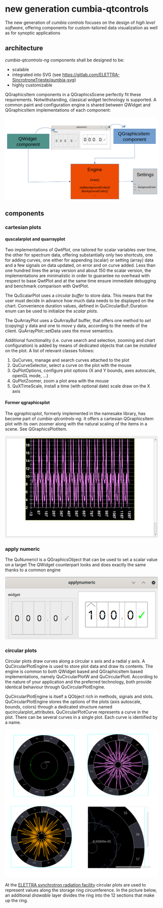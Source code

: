 # new generation cumbia-qtcontrols

The new generation of *cumbia controls* focuses on the design of *high level software*, offering 
components for custom-tailored data visualization as well as for synoptic applications


## architecture

*cumbia-qtcontrols-ng* components shall be designed to be:

- scalable 
- integrated into SVG (see https://gitlab.com/ELETTRA-SincrotroneTrieste/qumbia-svg)
- highly customizable

QGraphicsItem components in a QGraphicsScene perfectly fit these requirements. Notwithstanding,
classical widget technology is supported. 
A common paint and configuration engine is shared between QWidget and QGraphicsItem implementations
of each component:

![architecture diagram for cumbia-qtcontrols-ng components.](artwork/class-diagram.png)


## components

### cartesian plots

#### quscalarplot and quarrayplot

Two implementations of *QwtPlot*, one tailored for scalar variables over time, the other for spectrum
data, offering substantially only two shortcuts, one for adding curves, one either for appending (scalar) 
or setting (array) data and a few signals on data updated, on error and on curve added.
Less than one hundred lines the array version and about 150 the scalar version, the implementations
are minimalistic in order to guarantee no overhead with respect to base QwtPlot and at the same time
ensure immediate debugging and benchmark comparison with QwtPlot.

The QuScalarPlot uses a *circular buffer* to store data. This means that the user must decide in 
advance how much data needs to be displayed on the chart. Convenience duration values, defined in
QuCircularBuf::Duration enum can be used to initialize the *scalar plots*.

The QuArrayPlot uses a QuArrayBuf buffer, that offers one method to *set* (copying) y data and one
to *move* y data, according to the needs of the client.
QuArrayPlot::setData uses the *move* semantics.

Additional functionality (i.e. curve search and selection, zooming and chart configuration) is added
by means of dedicated objects that can be *installed* on the plot. A list of relevant classes follows:

1. QuCurves, manage and search curves attached to the plot
2. QuCurveSelector, select a curve on the plot with the mouse
3. QuPlotOptions, configure plot options (X and Y bounds, axes autoscale, openGL mode, ...)
4. QuPlotZoomer, zoom a plot area with the mouse
5. QuXTimeScale, install a time (with optional date) scale draw on the X axis



#### Former qgraphicsplot

The *qgraphicsplot*, formerly implemented in the namesake library, has become part of *cumbia-qtcontrols-ng*.
It offers a cartesian QGraphicsItem plot with its own zoomer along with the natural scaling of the items in 
a scene. See QGraphicsPlotItem.

![QGraphicsPlotItem](artwork/qgraphicsplot.png)


### apply numeric

The QuNumericI is a QGraphicsObject that can be used to set a scalar value on a target
The QWidget counterpart looks and does exactly the same thanks to a common engine

![QuNumericW on the left and QuNumericI, the latter in a QGraphicsScene](artwork/qunumeric-1.png)


### circular plots

Circular plots draw curves along a circular x axis and a radial y axis.
A QuCircularPlotEngine is used to store plot data and draw its contents.
The engine is common to both QWidget based and QGraphicsItem based implementations, namely
QuCircularPlotW and QuCircularPlotI.
According to the nature of your application and the preferred technology, both provide
identical behaviour through QuCircularPlotEngine.

QuCircularPlotEngine is itself a QObject rich in methods, signals and slots.
QuCircularPlotEngine stores the options of the plots (axis autoscale, bounds, colors)
through a dedicated structure named qucircularplot_attributes.
QuCircularPlotCurve represents a curve in the plot. There can be several curves in a single
plot. Each curve is identified by a name.


![Four QuCircularPlotItem instances in a QGraphicsScene. One is zoomed.](artwork/circularplots.png)


At the [ELETTRA synchrotron radiation facility](https://www.elettra.eu) circular plots are used to represent
values along the storage ring circumference. In the picture below, an additional *drawable* layer divides the
ring into the 12 sections that make up the ring.
